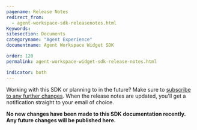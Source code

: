 ```yaml
---
pagename: Release Notes
redirect_from:
  - agent-workspace-sdk-releasenotes.html
Keywords:
sitesection: Documents
categoryname: "Agent Experience"
documentname: Agent Workspace Widget SDK

order: 120
permalink: agent-workspace-widget-sdk-release-notes.html

indicator: both
---
```


<div class="alert">Working with this SDK or planning to in the future? Make sure to <a href="https://visualping.io/?url=developers.liveperson.com/agent-workspace-sdk-releasenotes.html&mode=web&css=post-content" target="_blank">subscribe to any further changes</a>. When the release notes are updated, you'll get a notification straight to your email of choice.</div>

**No new changes have been made to this SDK documentation recently. Any future changes will be published here.**
